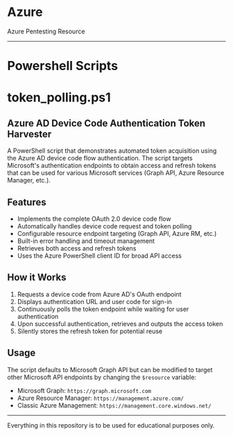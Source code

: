 # Azure
Azure Pentesting Resource


---

# Powershell Scripts

# token_polling.ps1

## Azure AD Device Code Authentication Token Harvester

A PowerShell script that demonstrates automated token acquisition using the Azure AD device code flow authentication. The script targets Microsoft's authentication endpoints to obtain access and refresh tokens that can be used for various Microsoft services (Graph API, Azure Resource Manager, etc.).

## Features
- Implements the complete OAuth 2.0 device code flow
- Automatically handles device code request and token polling
- Configurable resource endpoint targeting (Graph API, Azure RM, etc.)
- Built-in error handling and timeout management
- Retrieves both access and refresh tokens
- Uses the Azure PowerShell client ID for broad API access

## How it Works
1. Requests a device code from Azure AD's OAuth endpoint
2. Displays authentication URL and user code for sign-in
3. Continuously polls the token endpoint while waiting for user authentication
4. Upon successful authentication, retrieves and outputs the access token
5. Silently stores the refresh token for potential reuse

## Usage
The script defaults to Microsoft Graph API but can be modified to target other Microsoft API endpoints by changing the `$resource` variable:
- Microsoft Graph: `https://graph.microsoft.com`
- Azure Resource Manager: `https://management.azure.com/`
- Classic Azure Management: `https://management.core.windows.net/`

---

Everything in this repository is to be used for educational purposes only.

